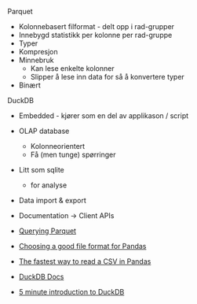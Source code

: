 Parquet
- Kolonnebasert filformat - delt opp i rad-grupper
- Innebygd statistikk per kolonne per rad-gruppe
- Typer
- Kompresjon
- Minnebruk
    - Kan lese enkelte kolonner
    - Slipper å lese inn data for så å konvertere typer
- Binært

DuckDB
- Embedded - kjører som en del av applikason / script
- OLAP database
    - Kolonneorientert
    - Få (men tunge) spørringer
- Litt som sqlite
    - for analyse


- Data import & export
- Documentation -> Client APIs

- [Querying Parquet](https://duckdb.org/2021/06/25/querying-parquet.html)
- [Choosing a good file format for Pandas](https://pythonspeed.com/articles/best-file-format-for-pandas/)
- [The fastest way to read a CSV in Pandas](https://pythonspeed.com/articles/pandas-read-csv-fast/)
- [DuckDB Docs](https://duckdb.org/docs/)
- [5 minute introduction to DuckDB](https://shekhargulati.com/2019/12/15/the-5-minute-introduction-to-duckdb-the-sqlite-for-analytics/)
